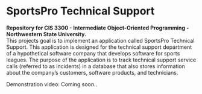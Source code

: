 # SportsPro Technical Support

<b>Repository for CIS 3300 - Intermediate Object-Oriented Programming - Northwestern State University.</b>
<br>
This projects goal is to implement an application called SportsPro Technical Support. This application is designed for the technical support department of a 
hypothetical software company that develops software for sports leagues. The purpose of the application is to track technical support service calls 
(referred to as incidents) in a database that also stores information about the company’s customers, software products, and technicians. 

Demonstration video: Coming soon..
